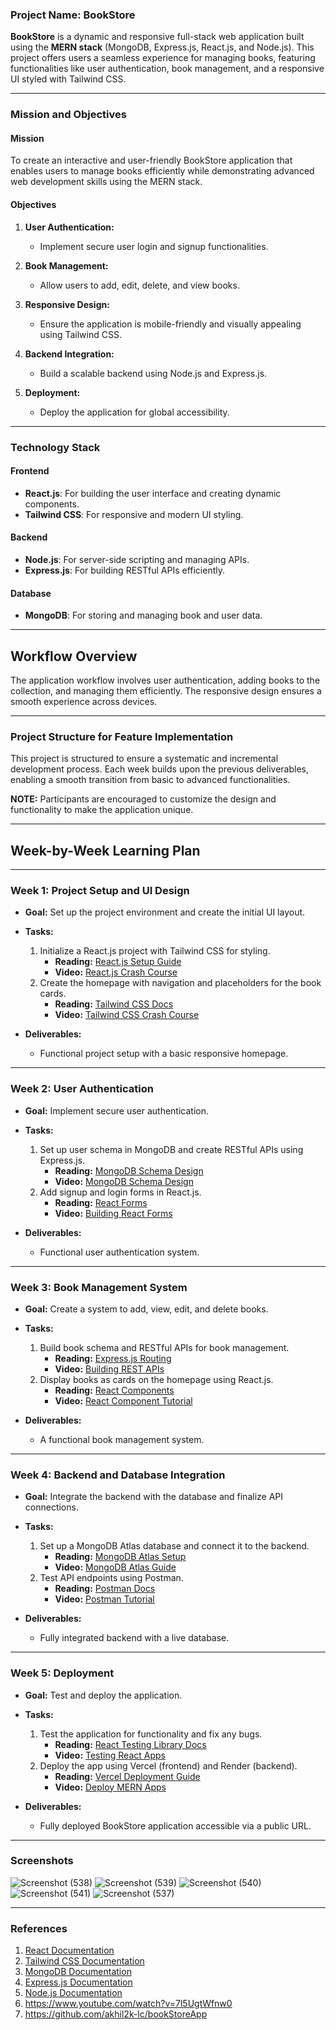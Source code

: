 ### **Project Name: BookStore**

**BookStore** is a dynamic and responsive full-stack web application built using the **MERN stack** (MongoDB, Express.js, React.js, and Node.js). This project offers users a seamless experience for managing books, featuring functionalities like user authentication, book management, and a responsive UI styled with Tailwind CSS.

---

### **Mission and Objectives**

#### **Mission**  
To create an interactive and user-friendly BookStore application that enables users to manage books efficiently while demonstrating advanced web development skills using the MERN stack.

#### **Objectives**  
1. **User Authentication:**  
   - Implement secure user login and signup functionalities.

2. **Book Management:**  
   - Allow users to add, edit, delete, and view books.  

3. **Responsive Design:**  
   - Ensure the application is mobile-friendly and visually appealing using Tailwind CSS.

4. **Backend Integration:**  
   - Build a scalable backend using Node.js and Express.js.  

5. **Deployment:**  
   - Deploy the application for global accessibility.

---

### **Technology Stack**

#### **Frontend**  
- **React.js**: For building the user interface and creating dynamic components.  
- **Tailwind CSS**: For responsive and modern UI styling.  

#### **Backend**  
- **Node.js**: For server-side scripting and managing APIs.  
- **Express.js**: For building RESTful APIs efficiently.  

#### **Database**  
- **MongoDB**: For storing and managing book and user data.  

---

## **Workflow Overview**
The application workflow involves user authentication, adding books to the collection, and managing them efficiently. The responsive design ensures a smooth experience across devices.

---

### **Project Structure for Feature Implementation**
This project is structured to ensure a systematic and incremental development process. Each week builds upon the previous deliverables, enabling a smooth transition from basic to advanced functionalities.

**NOTE:** Participants are encouraged to customize the design and functionality to make the application unique.

---

## **Week-by-Week Learning Plan**

---

### **Week 1: Project Setup and UI Design**
- **Goal:** Set up the project environment and create the initial UI layout.  
- **Tasks:**  
  1. Initialize a React.js project with Tailwind CSS for styling.  
     - **Reading:** [React.js Setup Guide](https://reactjs.org/docs/getting-started.html)  
     - **Video:** [React.js Crash Course](https://www.youtube.com/watch?v=w7ejDZ8SWv8)  
  2. Create the homepage with navigation and placeholders for the book cards.  
     - **Reading:** [Tailwind CSS Docs](https://tailwindcss.com/docs)  
     - **Video:** [Tailwind CSS Crash Course](https://www.youtube.com/watch?v=dFgzHOX84xQ)  

- **Deliverables:**  
  - Functional project setup with a basic responsive homepage.

---

### **Week 2: User Authentication**
- **Goal:** Implement secure user authentication.  
- **Tasks:**  
  1. Set up user schema in MongoDB and create RESTful APIs using Express.js.  
     - **Reading:** [MongoDB Schema Design](https://www.mongodb.com/docs/manual/core/data-models/)  
     - **Video:** [MongoDB Schema Design](https://www.youtube.com/watch?v=DZBGEVgL2eE)  
  2. Add signup and login forms in React.js.  
     - **Reading:** [React Forms](https://reactjs.org/docs/forms.html)  
     - **Video:** [Building React Forms](https://www.youtube.com/watch?v=SdzMBWT2CDQ&t=592s)  

- **Deliverables:**  
  - Functional user authentication system.

---

### **Week 3: Book Management System**
- **Goal:** Create a system to add, view, edit, and delete books.  
- **Tasks:**  
  1. Build book schema and RESTful APIs for book management.  
     - **Reading:** [Express.js Routing](https://expressjs.com/en/starter/basic-routing.html)  
     - **Video:** [Building REST APIs](https://www.youtube.com/watch?v=pKd0Rpw7O48)  
  2. Display books as cards on the homepage using React.js.  
     - **Reading:** [React Components](https://reactjs.org/docs/components-and-props.html)  
     - **Video:** [React Component Tutorial](https://www.youtube.com/watch?v=S4VH8hddg8c&t=431s)  

- **Deliverables:**  
  - A functional book management system.

---

### **Week 4: Backend and Database Integration**
- **Goal:** Integrate the backend with the database and finalize API connections.  
- **Tasks:**  
  1. Set up a MongoDB Atlas database and connect it to the backend.  
     - **Reading:** [MongoDB Atlas Setup](https://www.mongodb.com/docs/atlas/getting-started/)  
     - **Video:** [MongoDB Atlas Guide](https://www.youtube.com/watch?v=bBA9rUdqmgY&t=286s)  
  2. Test API endpoints using Postman.  
     - **Reading:** [Postman Docs](https://learning.postman.com/docs/getting-started/introduction/)  
     - **Video:** [Postman Tutorial](https://www.youtube.com/watch?v=VywxIQ2ZXw4)  

- **Deliverables:**  
  - Fully integrated backend with a live database.

---

### **Week 5: Deployment**
- **Goal:** Test and deploy the application.  
- **Tasks:**  
  1. Test the application for functionality and fix any bugs.  
     - **Reading:** [React Testing Library Docs](https://testing-library.com/docs/react-testing-library/intro/)  
     - **Video:** [Testing React Apps](https://www.youtube.com/watch?v=8Xwq35cPwYg)  
  2. Deploy the app using Vercel (frontend) and Render (backend).  
     - **Reading:** [Vercel Deployment Guide](https://vercel.com/docs)  
     - **Video:** [Deploy MERN Apps](https://www.youtube.com/watch?v=VigFI4TuwzI&t=19s)  

- **Deliverables:**  
  - Fully deployed BookStore application accessible via a public URL.

---
### Screenshots
![Screenshot (538)](https://github.com/user-attachments/assets/624144ee-d5f8-423f-b215-cc5c52f41944)
![Screenshot (539)](https://github.com/user-attachments/assets/b9f33c7b-ec77-41e6-ad04-8aea3a29f7e3)
![Screenshot (540)](https://github.com/user-attachments/assets/0a31b9e7-46a9-4247-845d-763967f52788)
![Screenshot (541)](https://github.com/user-attachments/assets/48a41594-69dd-428e-9752-09a31e7a5d04)
![Screenshot (537)](https://github.com/user-attachments/assets/d0775414-7be6-45f7-b189-8c5c6807899d)


---

### **References**
1. [React Documentation](https://reactjs.org/docs/getting-started.html)  
2. [Tailwind CSS Documentation](https://tailwindcss.com/docs)  
3. [MongoDB Documentation](https://www.mongodb.com/docs/)  
4. [Express.js Documentation](https://expressjs.com/)  
5. [Node.js Documentation](https://nodejs.org/en/docs/)
6. https://www.youtube.com/watch?v=7l5UgtWfnw0
7. https://github.com/akhil2k-lc/bookStoreApp
